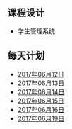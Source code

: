 ## 课程设计
* 学生管理系统
## 每天计划
* [2017年06月12日](linux安装)
* [2017年06月13日]()
* [2017年06月14日]()
* [2017年06月15日]()
* [2017年06月16日]()
* [2017年06月19日]()
